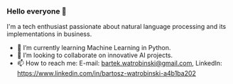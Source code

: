 ### Hello everyone 👋
I'm a tech enthusiast passionate about natural language processing and its implementations in business.

- 🌱 I’m currently learning Machine Learning in Python.
- 👯 I’m looking to collaborate on innovative AI projects.
- 📫 How to reach me: E-mail: bartek.watrobinski@gmail.com, LinkedIn: https://www.linkedin.com/in/bartosz-watrobinski-a4b1ba202


